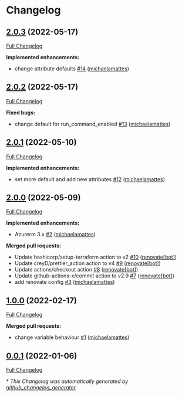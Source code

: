 # Changelog

## [2.0.3](https://github.com/T-Systems-MMS/terraform-azurerm-kubernetes-cluster/tree/2.0.3) (2022-05-17)

[Full Changelog](https://github.com/T-Systems-MMS/terraform-azurerm-kubernetes-cluster/compare/2.0.2...2.0.3)

**Implemented enhancements:**

- change attribute defaults [\#14](https://github.com/T-Systems-MMS/terraform-azurerm-kubernetes-cluster/pull/14) ([michaelamattes](https://github.com/michaelamattes))

## [2.0.2](https://github.com/T-Systems-MMS/terraform-azurerm-kubernetes-cluster/tree/2.0.2) (2022-05-17)

[Full Changelog](https://github.com/T-Systems-MMS/terraform-azurerm-kubernetes-cluster/compare/2.0.1...2.0.2)

**Fixed bugs:**

- change default for run\_command\_enabled [\#13](https://github.com/T-Systems-MMS/terraform-azurerm-kubernetes-cluster/pull/13) ([michaelamattes](https://github.com/michaelamattes))

## [2.0.1](https://github.com/T-Systems-MMS/terraform-azurerm-kubernetes-cluster/tree/2.0.1) (2022-05-10)

[Full Changelog](https://github.com/T-Systems-MMS/terraform-azurerm-kubernetes-cluster/compare/2.0.0...2.0.1)

**Implemented enhancements:**

- set more default and add new attributes [\#12](https://github.com/T-Systems-MMS/terraform-azurerm-kubernetes-cluster/pull/12) ([michaelamattes](https://github.com/michaelamattes))

## [2.0.0](https://github.com/T-Systems-MMS/terraform-azurerm-kubernetes-cluster/tree/2.0.0) (2022-05-09)

[Full Changelog](https://github.com/T-Systems-MMS/terraform-azurerm-kubernetes-cluster/compare/1.0.0...2.0.0)

**Implemented enhancements:**

- Azurerm 3.x [\#2](https://github.com/T-Systems-MMS/terraform-azurerm-kubernetes-cluster/pull/2) ([michaelamattes](https://github.com/michaelamattes))

**Merged pull requests:**

- Update hashicorp/setup-terraform action to v2 [\#10](https://github.com/T-Systems-MMS/terraform-azurerm-kubernetes-cluster/pull/10) ([renovate[bot]](https://github.com/apps/renovate))
- Update creyD/prettier\_action action to v4 [\#9](https://github.com/T-Systems-MMS/terraform-azurerm-kubernetes-cluster/pull/9) ([renovate[bot]](https://github.com/apps/renovate))
- Update actions/checkout action [\#8](https://github.com/T-Systems-MMS/terraform-azurerm-kubernetes-cluster/pull/8) ([renovate[bot]](https://github.com/apps/renovate))
- Update github-actions-x/commit action to v2.9 [\#7](https://github.com/T-Systems-MMS/terraform-azurerm-kubernetes-cluster/pull/7) ([renovate[bot]](https://github.com/apps/renovate))
- add renovate config [\#3](https://github.com/T-Systems-MMS/terraform-azurerm-kubernetes-cluster/pull/3) ([michaelamattes](https://github.com/michaelamattes))

## [1.0.0](https://github.com/T-Systems-MMS/terraform-azurerm-kubernetes-cluster/tree/1.0.0) (2022-02-17)

[Full Changelog](https://github.com/T-Systems-MMS/terraform-azurerm-kubernetes-cluster/compare/0.0.1...1.0.0)

**Merged pull requests:**

- change variable behaviour [\#1](https://github.com/T-Systems-MMS/terraform-azurerm-kubernetes-cluster/pull/1) ([michaelamattes](https://github.com/michaelamattes))

## [0.0.1](https://github.com/T-Systems-MMS/terraform-azurerm-kubernetes-cluster/tree/0.0.1) (2022-01-06)

[Full Changelog](https://github.com/T-Systems-MMS/terraform-azurerm-kubernetes-cluster/compare/95c5efbb17115d7abb04f3a62000f47bc1e1cb97...0.0.1)



\* *This Changelog was automatically generated by [github_changelog_generator](https://github.com/github-changelog-generator/github-changelog-generator)*
